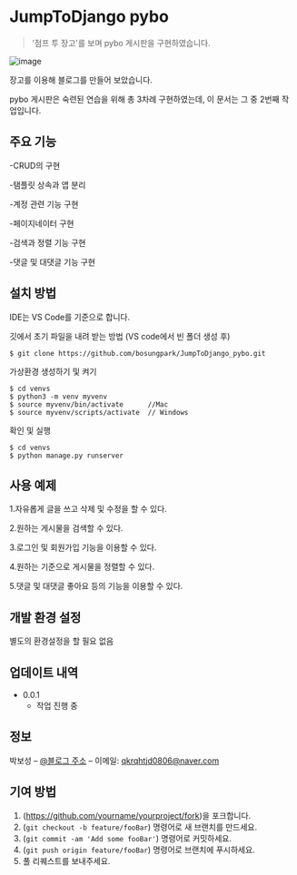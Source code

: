 # JumpToDjango pybo
> '점프 투 장고'를 보며 pybo 게시판을 구현하였습니다.

![image](https://user-images.githubusercontent.com/81157873/147243045-a787dcbf-be16-4470-a7f2-926b189672cd.png)

장고를 이용해 블로그를 만들어 보았습니다.

pybo 게시판은 숙련된 연습을 위해 총 3차례 구현하였는데, 이 문서는 그 중 2번째 작업입니다.

## 주요 기능

-CRUD의 구현

-탬플릿 상속과 앱 분리

-계정 관련 기능 구현

-페이지네이터 구현

-검색과 정렬 기능 구현

-댓글 및 대댓글 기능 구현

## 설치 방법

IDE는 VS Code를 기준으로 합니다.

깃에서 초기 파일을 내려 받는 방법 (VS code에서 빈 폴더 생성 후)

```
$ git clone https://github.com/bosungpark/JumpToDjango_pybo.git
```

가상환경 생성하기 및 켜기

```
$ cd venvs
$ python3 -m venv myvenv
$ source myvenv/bin/activate      //Mac
$ source myvenv/scripts/activate  // Windows
```

확인 및 실행

```
$ cd venvs
$ python manage.py runserver
```

## 사용 예제

1.자유롭게 글을 쓰고 삭제 및 수정을 할 수 있다.

2.원하는 게시물을 검색할 수 있다.

3.로그인 및 회원가입 기능을 이용할 수 있다.

4.원하는 기준으로 게시물을 정렬할 수 있다.

5.댓글 및 대댓글 좋아요 등의 기능을 이용할 수 있다.


## 개발 환경 설정

별도의 환경설정을 할 필요 없음

## 업데이트 내역

* 0.0.1
    * 작업 진행 중

## 정보

박보성 – [@블로그 주소](https://blog.naver.com/qkrqhtjd0806/222419175647) – 이메일: qkrqhtjd0806@naver.com


## 기여 방법

1. (<https://github.com/yourname/yourproject/fork>)을 포크합니다.
2. (`git checkout -b feature/fooBar`) 명령어로 새 브랜치를 만드세요.
3. (`git commit -am 'Add some fooBar'`) 명령어로 커밋하세요.
4. (`git push origin feature/fooBar`) 명령어로 브랜치에 푸시하세요. 
5. 풀 리퀘스트를 보내주세요.
